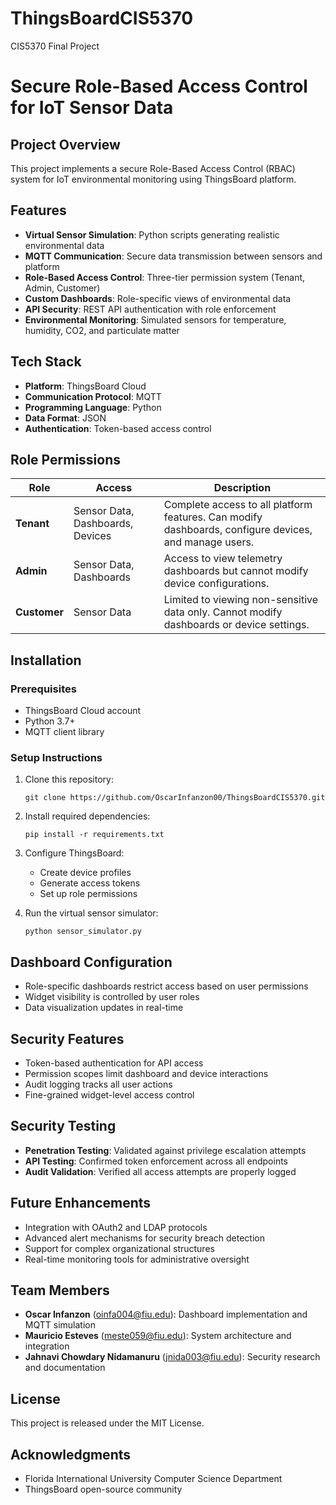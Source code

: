 # ThingsBoardCIS5370
CIS5370 Final Project 

# Secure Role-Based Access Control for IoT Sensor Data

## Project Overview
This project implements a secure Role-Based Access Control (RBAC) system for IoT environmental monitoring using ThingsBoard platform.

## Features
- **Virtual Sensor Simulation**: Python scripts generating realistic environmental data
- **MQTT Communication**: Secure data transmission between sensors and platform
- **Role-Based Access Control**: Three-tier permission system (Tenant, Admin, Customer)
- **Custom Dashboards**: Role-specific views of environmental data
- **API Security**: REST API authentication with role enforcement
- **Environmental Monitoring**: Simulated sensors for temperature, humidity, CO2, and particulate matter

## Tech Stack
- **Platform**: ThingsBoard Cloud
- **Communication Protocol**: MQTT
- **Programming Language**: Python
- **Data Format**: JSON
- **Authentication**: Token-based access control

## Role Permissions

| Role | Access | Description |
|------|--------|-------------|
| **Tenant** | Sensor Data, Dashboards, Devices | Complete access to all platform features. Can modify dashboards, configure devices, and manage users. |
| **Admin** | Sensor Data, Dashboards | Access to view telemetry dashboards but cannot modify device configurations. |
| **Customer** | Sensor Data | Limited to viewing non-sensitive data only. Cannot modify dashboards or device settings. |

## Installation

### Prerequisites
- ThingsBoard Cloud account
- Python 3.7+
- MQTT client library

### Setup Instructions
1. Clone this repository:
   ```
   git clone https://github.com/OscarInfanzon00/ThingsBoardCIS5370.git
   ```
2. Install required dependencies:
   ```
   pip install -r requirements.txt
   ```
3. Configure ThingsBoard:
   - Create device profiles
   - Generate access tokens
   - Set up role permissions

4. Run the virtual sensor simulator:
   ```
   python sensor_simulator.py
   ```

## Dashboard Configuration
- Role-specific dashboards restrict access based on user permissions
- Widget visibility is controlled by user roles
- Data visualization updates in real-time

## Security Features
- Token-based authentication for API access
- Permission scopes limit dashboard and device interactions
- Audit logging tracks all user actions
- Fine-grained widget-level access control

## Security Testing
- **Penetration Testing**: Validated against privilege escalation attempts
- **API Testing**: Confirmed token enforcement across all endpoints
- **Audit Validation**: Verified all access attempts are properly logged

## Future Enhancements
- Integration with OAuth2 and LDAP protocols
- Advanced alert mechanisms for security breach detection
- Support for complex organizational structures
- Real-time monitoring tools for administrative oversight

## Team Members
- **Oscar Infanzon** (oinfa004@fiu.edu): Dashboard implementation and MQTT simulation
- **Mauricio Esteves** (meste059@fiu.edu): System architecture and integration
- **Jahnavi Chowdary Nidamanuru** (jnida003@fiu.edu): Security research and documentation

## License
This project is released under the MIT License.

## Acknowledgments
- Florida International University Computer Science Department
- ThingsBoard open-source community